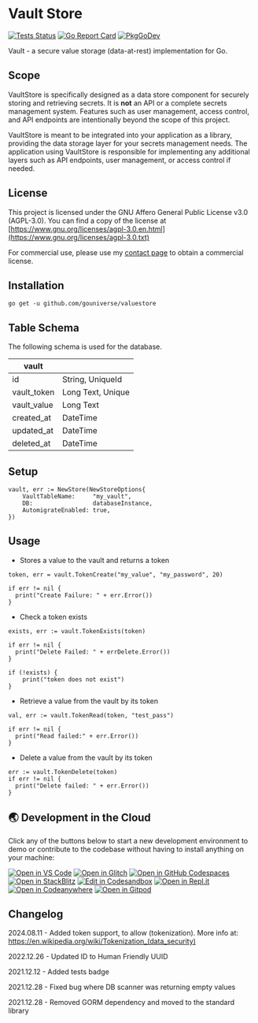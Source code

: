 # Vault Store

[![Tests Status](https://github.com/gouniverse/vaultstore/actions/workflows/tests.yml/badge.svg?branch=main)](https://github.com/gouniverse/vaultstore/actions/workflows/tests.yml)
[![Go Report Card](https://goreportcard.com/badge/github.com/gouniverse/vaultstore)](https://goreportcard.com/report/github.com/gouniverse/vaultstore)
[![PkgGoDev](https://pkg.go.dev/badge/github.com/gouniverse/vaultstore)](https://pkg.go.dev/github.com/gouniverse/vaultstore)

Vault - a secure value storage (data-at-rest) implementation for Go.

## Scope

VaultStore is specifically designed as a data store component for securely storing and retrieving secrets. It is **not** an API or a complete secrets management system. Features such as user management, access control, and API endpoints are intentionally beyond the scope of this project.

VaultStore is meant to be integrated into your application as a library, providing the data storage layer for your secrets management needs. The application using VaultStore is responsible for implementing any additional layers such as API endpoints, user management, or access control if needed.

## License

This project is licensed under the GNU Affero General Public License v3.0 (AGPL-3.0). You can find a copy of the license at [https://www.gnu.org/licenses/agpl-3.0.en.html](https://www.gnu.org/licenses/agpl-3.0.txt)

For commercial use, please use my [contact page](https://lesichkov.co.uk/contact) to obtain a commercial license.

## Installation
```
go get -u github.com/gouniverse/valuestore
```

## Table Schema ##

The following schema is used for the database.

| vault       |                  |
|-------------|------------------|
| id          | String, UniqueId |
| vault_token | Long Text, Unique|
| vault_value | Long Text        |
| created_at  | DateTime         |
| updated_at  | DateTime         |
| deleted_at  | DateTime         |

## Setup

```golang
vault, err := NewStore(NewStoreOptions{
	VaultTableName:     "my_vault",
	DB:                 databaseInstance,
	AutomigrateEnabled: true,
})

```

## Usage

- Stores a value to the vault and returns a token

```golang
token, err = vault.TokenCreate("my_value", "my_password", 20)

if err != nil {
  print("Create Failure: " + err.Error())
}
```

- Check a token exists

```golang
exists, err := vault.TokenExists(token)

if err != nil {
  print("Delete Failed: " + errDelete.Error())
}

if (!exists) {
    print("token does not exist")
}
```

- Retrieve a value from the vault by its token

```golang
val, err := vault.TokenRead(token, "test_pass")

if err != nil {
  print("Read failed:" + err.Error())
}
```

- Delete a value from the vault by its token

```golang
err := vault.TokenDelete(token)
if err != nil {
  print("Delete failed: " + err.Error())
}
```


## 🌏  Development in the Cloud 

Click any of the buttons below to start a new development environment to demo or contribute to the codebase without having to install anything on your machine:

[![Open in VS Code](https://img.shields.io/badge/Open%20in-VS%20Code-blue?logo=visualstudiocode)](https://vscode.dev/github/gouniverse/vaultstore)
[![Open in Glitch](https://img.shields.io/badge/Open%20in-Glitch-blue?logo=glitch)](https://glitch.com/edit/#!/import/github/gouniverse/vaultstore)
[![Open in GitHub Codespaces](https://github.com/codespaces/badge.svg)](https://codespaces.new/gouniverse/vaultstore)
[![Open in StackBlitz](https://developer.stackblitz.com/img/open_in_stackblitz.svg)](https://stackblitz.com/github/gouniverse/vaultstore)
[![Edit in Codesandbox](https://codesandbox.io/static/img/play-codesandbox.svg)](https://codesandbox.io/s/github/gouniverse/vaultstore)
[![Open in Repl.it](https://replit.com/badge/github/withastro/astro)](https://replit.com/github/gouniverse/vaultstore)
[![Open in Codeanywhere](https://codeanywhere.com/img/open-in-codeanywhere-btn.svg)](https://app.codeanywhere.com/#https://github.com/gouniverse/vaultstore)
[![Open in Gitpod](https://gitpod.io/button/open-in-gitpod.svg)](https://gitpod.io/#https://github.com/gouniverse/vaultstore)

## Changelog

2024.08.11 - Added token support, to allow (tokenization). More info at: https://en.wikipedia.org/wiki/Tokenization_(data_security)

2022.12.26 - Updated ID to Human Friendly UUID

2021.12.12 - Added tests badge

2021.12.28 - Fixed bug where DB scanner was returning empty values

2021.12.28 - Removed GORM dependency and moved to the standard library
